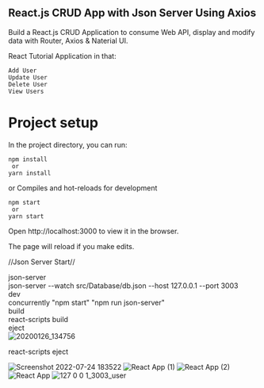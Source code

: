 ## React.js CRUD App with Json Server Using Axios

Build a React.js CRUD Application to consume Web API, display and modify data with Router, Axios & Naterial UI.

React Tutorial Application in that:

    Add User
    Update User
    Delete User
    View Users


# Project setup

In the project directory, you can run:
  
    npm install
     or
    yarn install

or
Compiles and hot-reloads for development

    npm start
     or
    yarn start


Open http://localhost:3000 to view it in the browser.

The page will reload if you make edits.

//Json Server Start//

json-server<br>
json-server --watch src/Database/db.json --host 127.0.0.1 --port 3003<br>
dev<br>
concurrently "npm start" "npm run json-server"<br>
build<br>
react-scripts build<br>
eject<br>![20200126_134756](https://user-images.githubusercontent.com/46495303/180647071-ac1fa6ec-d094-4616-9512-9165c2ef896d.jpg)

react-scripts eject






![Screenshot 2022-07-24 183522](https://user-images.githubusercontent.com/46495303/180647341-623b8edd-5e95-4bb0-97ae-a16ee0a0124f.png)
![React App (1)](https://user-images.githubusercontent.com/46495303/180647345-ca86af48-3417-4545-8152-a60534f09a08.png)
![React App (2)](https://user-images.githubusercontent.com/46495303/180647346-fb7bfb5e-a35c-433e-b659-53fb89331c1c.png)
![React App](https://user-images.githubusercontent.com/46495303/180647347-f3360d67-5e2c-4d44-9630-237b4d2f73ee.png)
![127 0 0 1_3003_user](https://user-images.githubusercontent.com/46495303/180647350-9c4ca534-7114-4442-ac89-4892b3d7ad53.png)

